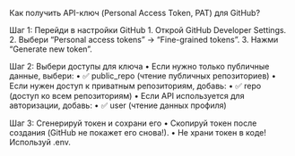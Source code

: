 Как получить API-ключ (Personal Access Token, PAT) для GitHub?

Шаг 1: Перейди в настройки GitHub
	1.	Открой GitHub Developer Settings.
	2.	Выбери “Personal access tokens” → “Fine-grained tokens”.
	3.	Нажми “Generate new token”.

Шаг 2: Выбери доступы для ключа
	•	Если нужно только публичные данные, выбери:
	•	✅ public_repo (чтение публичных репозиториев)
	•	Если нужен доступ к приватным репозиториям, добавь:
	•	✅ repo (доступ ко всем репозиториям)
	•	Если API используется для авторизации, добавь:
	•	✅ user (чтение данных профиля)

Шаг 3: Сгенерируй токен и сохрани его
	•	Скопируй токен после создания (GitHub не покажет его снова!).
	•	Не храни токен в коде! Используй .env.
